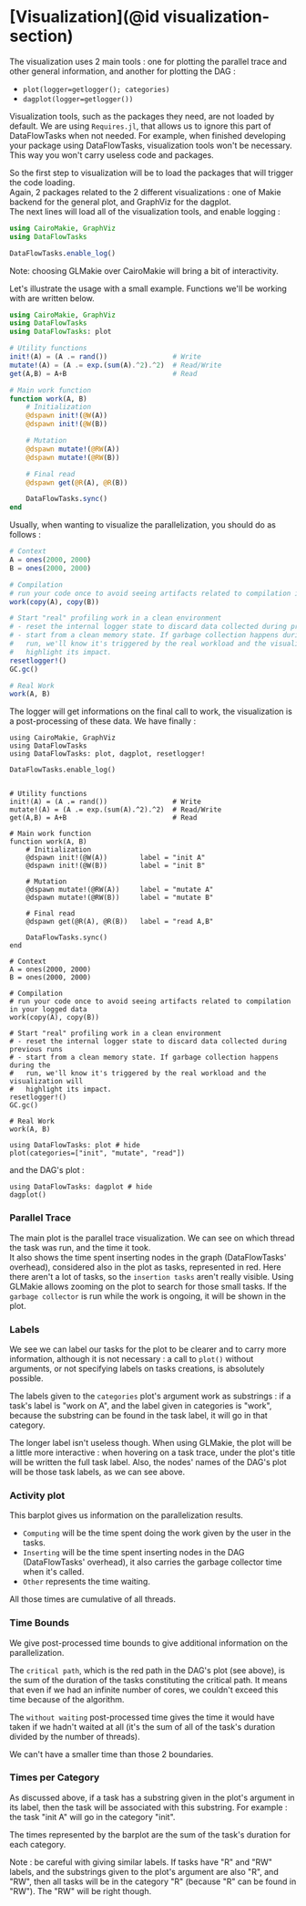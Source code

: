 # [Visualization](@id visualization-section)

The visualization uses 2 main tools : one for plotting the parallel trace and other general information, and another for plotting the DAG :

* `plot(logger=getlogger(); categories)`
* `dagplot(logger=getlogger())`

Visualization tools, such as the packages they need, are not loaded by default. We are using `Requires.jl`, that allows us to ignore this part of DataFlowTasks when not needed. For example, when finished developing your package using DataFlowTasks, visualization tools won't be necessary. This way you won't carry useless code and packages.

So the first step to visualization will be to load the packages that will trigger the code loading.  
Again, 2 packages related to the 2 different visualizations : one of Makie backend for the general plot, and GraphViz for the dagplot.  
The next lines will load all of the visualization tools, and enable logging :

```julia
using CairoMakie, GraphViz
using DataFlowTasks

DataFlowTasks.enable_log()
```

Note: choosing GLMakie over CairoMakie will bring a bit of interactivity.

Let's illustrate the usage with a small example. Functions we'll be working with are written below.

```julia
using CairoMakie, GraphViz
using DataFlowTasks
using DataFlowTasks: plot

# Utility functions
init!(A) = (A .= rand())                # Write
mutate!(A) = (A .= exp.(sum(A).^2).^2)  # Read/Write
get(A,B) = A+B                          # Read

# Main work function
function work(A, B)
    # Initialization
    @dspawn init!(@W(A))
    @dspawn init!(@W(B))

    # Mutation
    @dspawn mutate!(@RW(A))
    @dspawn mutate!(@RW(B)) 

    # Final read
    @dspawn get(@R(A), @R(B))

    DataFlowTasks.sync()
end
```

Usually, when wanting to visualize the parallelization, you should do as follows :

```julia
# Context
A = ones(2000, 2000)
B = ones(2000, 2000)

# Compilation
# run your code once to avoid seeing artifacts related to compilation in your logged data
work(copy(A), copy(B))

# Start "real" profiling work in a clean environment
# - reset the internal logger state to discard data collected during previous runs
# - start from a clean memory state. If garbage collection happens during the
#   run, we'll know it's triggered by the real workload and the visualization will
#   highlight its impact.
resetlogger!()
GC.gc()

# Real Work
work(A, B)
```

The logger will get informations on the final call to work, the visualization is a post-processing of these data. We have finally :

```@setup
using CairoMakie, GraphViz
using DataFlowTasks
using DataFlowTasks: plot, dagplot, resetlogger!

DataFlowTasks.enable_log()


# Utility functions
init!(A) = (A .= rand())                # Write
mutate!(A) = (A .= exp.(sum(A).^2).^2)  # Read/Write
get(A,B) = A+B                          # Read

# Main work function
function work(A, B)
    # Initialization
    @dspawn init!(@W(A))        label = "init A"
    @dspawn init!(@W(B))        label = "init B"

    # Mutation
    @dspawn mutate!(@RW(A))     label = "mutate A"
    @dspawn mutate!(@RW(B))     label = "mutate B"

    # Final read
    @dspawn get(@R(A), @R(B))   label = "read A,B"

    DataFlowTasks.sync()
end

# Context
A = ones(2000, 2000)
B = ones(2000, 2000)

# Compilation
# run your code once to avoid seeing artifacts related to compilation in your logged data
work(copy(A), copy(B))

# Start "real" profiling work in a clean environment
# - reset the internal logger state to discard data collected during previous runs
# - start from a clean memory state. If garbage collection happens during the
#   run, we'll know it's triggered by the real workload and the visualization will
#   highlight its impact.
resetlogger!()
GC.gc()

# Real Work
work(A, B)
```

```@example
using DataFlowTasks: plot # hide
plot(categories=["init", "mutate", "read"])
```

and the DAG's plot :
```@example
using DataFlowTasks: dagplot # hide
dagplot()
```

### Parallel Trace
The main plot is the parallel trace visualization. We can see on which thread the task was run, and the time it took.  
It also shows the time spent inserting nodes in the graph (DataFlowTasks' overhead), considered also in the plot as tasks, represented in red. Here there aren't a lot of tasks, so the `insertion tasks` aren't really visible. Using GLMakie allows zooming on the plot to search for those small tasks.
If the `garbage collector` is run while the work is ongoing, it will be shown in the plot.  


### Labels
We see we can label our tasks for the plot to be clearer and to carry more information, although it is not necessary : a call to `plot()` without arguments, or not specifying labels on tasks creations, is absolutely possible.

The labels given to the `categories` plot's argument work as substrings : if a task's label is "work on A", and the label given in categories is "work", because the substring can be found in the task label, it will go in that category.

The longer label isn't useless though. When using GLMakie, the plot will be a little more interactive : when hovering on a task trace, under the plot's title will be written the full task label. Also, the nodes' names of the DAG's plot will be those task labels, as we can see above.

### Activity plot

This barplot gives us information on the parallelization results.
* `Computing` will be the time spent doing the work given by the user in the tasks.
* `Inserting` will be the time spent inserting nodes in the DAG (DataFlowTasks' overhead), it also carries the garbage collector time when it's called.
* `Other` represents the time waiting.

All those times are cumulative of all threads.

### Time Bounds

We give post-processed time bounds to give additional information on the parallelization.

The `critical path`, which is the red path in the DAG's plot (see above), is the sum of the duration of the tasks constituting the critical path. It means that even if we had an infinite number of cores, we couldn't exceed this time because of the algorithm.

The `without waiting` post-processed time gives the time it would have taken if we hadn't waited at all (it's the sum of all of the task's duration divided by the number of threads).

We can't have a smaller time than those 2 boundaries.

### Times per Category

As discussed above, if a task has a substring given in the plot's argument in its label, then the task will be associated with this substring. For example : the task "init A" will go in the category "init".

The times represented by the barplot are the sum of the task's duration for each category.

Note : be careful with giving similar labels. If tasks have "R" and "RW" labels, and the substrings given to the plot's argument are also "R", and "RW", then all tasks will be in the category "R" (because "R" can be found in "RW"). The "RW" will be right though.
